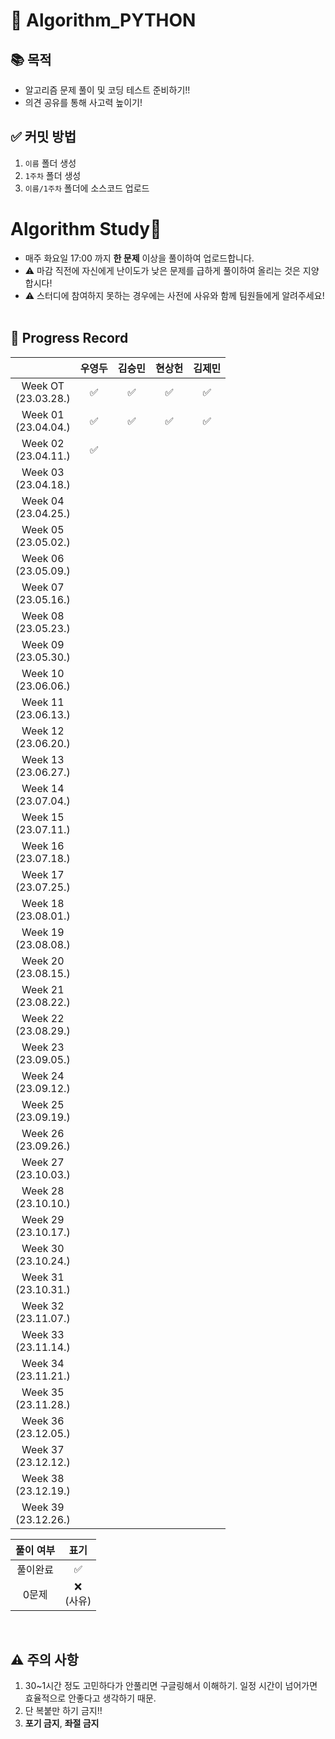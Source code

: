 # 📌 Algorithm_PYTHON
## 📚 목적
* 알고리즘 문제 풀이 및 코딩 테스트 준비하기!!
* 의견 공유를 통해 사고력 높이기!

## ✅ 커밋 방법
1. `이름` 폴더 생성
2. `1주차` 폴더 생성
3. `이름/1주차` 폴더에 소스코드 업로드

# Algorithm Study📝
- 매주 화요일 17:00 까지 <b>한 문제</b> 이상을 풀이하여 업로드합니다.</br>
- ⚠️ 마감 직전에 자신에게 난이도가 낮은 문제를 급하게 풀이하여 올리는 것은 지양합시다!</br>
- ⚠️ 스터디에 참여하지 못하는 경우에는 사전에 사유와 함께 팀원들에게 알려주세요!
<br></br>

## 📍 Progress Record
|  | 우영두 | 김승민 | 현상헌 |김제민 |
| :---: | :---: | :---: | :---: | :---: |
| Week OT</br>(23.03.28.) | ✅ | ✅ | ✅ | ✅ |
| Week 01</br>(23.04.04.) | ✅ | ✅ | ✅ | ✅ |
| Week 02</br>(23.04.11.) | ✅ |  |  |  |
| Week 03</br>(23.04.18.) |  |  |  |  |
| Week 04</br>(23.04.25.) |  |  |  |  |
| Week 05</br>(23.05.02.) |  |  |  |  |
| Week 06</br>(23.05.09.) |  |  |  |  |
| Week 07</br>(23.05.16.) |  |  |  |  |
| Week 08</br>(23.05.23.) |  |  |  |  |
| Week 09</br>(23.05.30.) |  |  |  |  |
| Week 10</br>(23.06.06.) |  |  |  |  |
| Week 11</br>(23.06.13.) |  |  |  |  |
| Week 12</br>(23.06.20.) |  |  |  |  |
| Week 13</br>(23.06.27.) |  |  |  |  |
| Week 14</br>(23.07.04.) |  |  |  |  |
| Week 15</br>(23.07.11.) |  |  |  |  |
| Week 16</br>(23.07.18.) |  |  |  |  |
| Week 17</br>(23.07.25.) |  |  |  |  |
| Week 18</br>(23.08.01.) |  |  |  |  |
| Week 19</br>(23.08.08.) |  |  |  |  |
| Week 20</br>(23.08.15.) |  |  |  |  |
| Week 21</br>(23.08.22.) |  |  |  |  |
| Week 22</br>(23.08.29.) |  |  |  |  |
| Week 23</br>(23.09.05.) |  |  |  |  |
| Week 24</br>(23.09.12.) |  |  |  |  |
| Week 25</br>(23.09.19.) |  |  |  |  |
| Week 26</br>(23.09.26.) |  |  |  |  |
| Week 27</br>(23.10.03.) |  |  |  |  |
| Week 28</br>(23.10.10.) |  |  |  |  |
| Week 29</br>(23.10.17.) |  |  |  |  |
| Week 30</br>(23.10.24.) |  |  |  |  |
| Week 31</br>(23.10.31.) |  |  |  |  |
| Week 32</br>(23.11.07.) |  |  |  |  |
| Week 33</br>(23.11.14.) |  |  |  |  |
| Week 34</br>(23.11.21.) |  |  |  |  |
| Week 35</br>(23.11.28.) |  |  |  |  |
| Week 36</br>(23.12.05.) |  |  |  |  |
| Week 37</br>(23.12.12.) |  |  |  |  |
| Week 38</br>(23.12.19.) |  |  |  |  |
| Week 39</br>(23.12.26.) |  |  |  |  |

| 풀이 여부 | 표기 |
| :---: | :---: |
| 풀이완료 | ✅ |
| 0문제 | ❌ <br/>(사유) |


<br>

## ⚠️ 주의 사항
1. 30~1시간 정도 고민하다가 안풀리면 구글링해서 이해하기.
   일정 시간이 넘어가면 효율적으로 안좋다고 생각하기 때문.
2. 단 복붙만 하기 금지!!
3. **포기 금지**, **좌절 금지**
